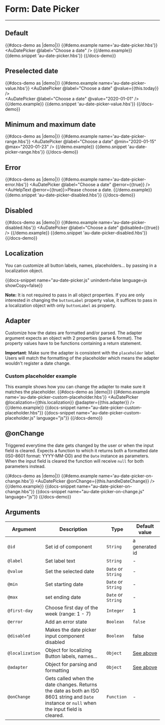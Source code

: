 # Form: Date Picker

---


## Default 

{{#docs-demo as |demo|}}
  {{#demo.example name='au-date-picker.hbs'}}
    <AuDatePicker @label="Choose a date" />
  {{/demo.example}}
  {{demo.snippet 'au-date-picker.hbs'}}
{{/docs-demo}}

## Preselected date

{{#docs-demo as |demo|}}
  {{#demo.example name='au-date-picker-value.hbs'}}
    <AuDatePicker @label="Choose a date" @value={{this.today}} />
    <br>
    <AuDatePicker @label="Choose a date" @value="2020-01-01" />
  {{/demo.example}}
  {{demo.snippet 'au-date-picker-value.hbs'}}
{{/docs-demo}}

## Minimum and maximum date

{{#docs-demo as |demo|}}
  {{#demo.example name='au-date-picker-range.hbs'}}
    <AuDatePicker  @label="Choose a date" @min="2020-01-15" @max="2020-01-23" />
  {{/demo.example}}
  {{demo.snippet 'au-date-picker-range.hbs'}}
{{/docs-demo}}

## Error

{{#docs-demo as |demo|}}
  {{#demo.example name='au-date-picker-error.hbs'}}
    <AuDatePicker @label="Choose a date" @error={{true}} />
    <AuHelpText @error={{true}}>Please choose a date.</AuHelpText>
  {{/demo.example}}
  {{demo.snippet 'au-date-picker-disabled.hbs'}}
{{/docs-demo}}

## Disabled

{{#docs-demo as |demo|}}
  {{#demo.example name='au-date-picker-disabled.hbs'}}
    <AuDatePicker @label="Choose a date" @disabled={{true}} />
  {{/demo.example}}
  {{demo.snippet 'au-date-picker-disabled.hbs'}}
{{/docs-demo}}

## Localization

You can customize all button labels, names, placeholders... by passing in a localization object.

{{docs-snippet name="au-date-picker.js" unindent=false language=js showCopy=false}}

__Note:__ It is not required to pass in all object properties. If you are only interested in changing the `buttonLabel` property value, it suffices to pass in a localization object with only `buttonLabel` as property.

## Adapter

Customize how the dates are formatted and/or parsed. The adapter argument expects an object with 2 properties (parse & format). The property values have to be functions containing a return statement.

__Important__: Make sure the adapter is consistent with the `placeholder` label. Users will match the formatting of the placeholder which means the adapter wouldn't register a date change.

### Custom placeholder example
This example shows how you can change the adapter to make sure it matches the placeholder.
{{#docs-demo as |demo|}}
  {{#demo.example name='au-date-picker-custom-placeholder.hbs'}}
    <AuDatePicker  @localization={{this.localization}} @adapter={{this.adapter}} />
  {{/demo.example}}
  {{docs-snippet name="au-date-picker-custom-placeholder.hbs"}}
  {{docs-snippet name="au-date-picker-custom-placeholder.js" language="js"}}
{{/docs-demo}}

## @onChange

Triggered everytime the date gets changed by the user or when the input field is cleared. Expects a function to which it returns both a formatted date (IS0-8601 format: YYYY-MM-DD) and the `Date` instance as parameters. When the input field is cleared the function will receive `null` for both parameters instead.

{{#docs-demo as |demo|}}
  {{#demo.example name='au-date-picker-on-change.hbs'}}
    <AuDatePicker  @onChange={{this.handleDateChange}} />
  {{/demo.example}}
  {{docs-snippet name="au-date-picker-on-change.hbs"}}
  {{docs-snippet name="au-date-picker-on-change.js" language="js"}}
{{/docs-demo}}


## Arguments

| Argument      | Description | Type | Default value |
| ------------- | ----------- | ---- | ------------- |
| `@id` | Set id of component  | `String` | a generated id |
| `@label` | Set label text  | `String` | - |
| `@value` | Set the selected date | `Date` or `String` | - |
| `@min` | Set starting date | `Date` or `String` | - |
| `@max` | set ending date | `Date` or `String` | - |
| `@first-day` | Choose first day of the week (range: 1 - 7) | `Integer` | 1 |
| `@error` | Add an error state  | `Boolean` | `false` |
| `@disabled` | Makes the date picker input component disabled | `Boolean` | false |
| `@localization` | Object for localizing Button labels, names... | `Object` | [See above](#localization) |
| `@adapter` | Object for parsing and formatting | `Object` | [See above](#adapter) |
| `@onChange`| Gets called when the date changes. Returns the date as both an ISO 8601 string and `Date` instance or `null` when the input field is cleared. | `Function` | - |
